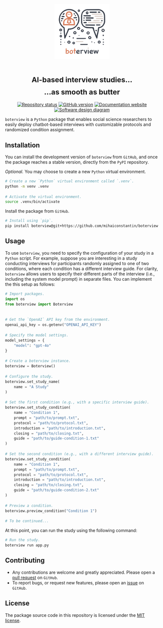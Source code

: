 <p align="center">
    <a href="https://boterview.mihaiconstantin.com">
        <img width="180px" src="assets/images/boterview-logo.png" alt="parabar logo"/>
    </a>
</p>

<h1 align="center">
    <sub>AI-based interview studies...<br>...as smooth as butter</sub>
</h1>

<!-- badges: start -->
<p align="center">
    <a href="https://www.repostatus.org/#wip"><img src="https://www.repostatus.org/badges/latest/wip.svg" alt="Repository status"/></a>
    <a href="https://github.com/mihaiconstantin/boterview/releases"><img src="https://img.shields.io/github/v/release/mihaiconstantin/boterview?display_name=tag&sort=semver" alt="GitHub version"/></a>
    <a href="https://boterview.mihaiconstantin.com"><img src="https://img.shields.io/badge/docs-website-brightgreen" alt="Documentation website"/></a>
    <a href="https://raw.githubusercontent.com/mihaiconstantin/boterview/main/assets/design/boterview-design.svg"><img src="https://img.shields.io/badge/design-diagram-brightgreen" alt="Software design diagram"/></a>
</p>
<!-- badges: end -->

`boterview` is a `Python` package that enables social science researchers to
easily deploy chatbot-based interviews with customizable protocols and
randomized condition assignment.

## Installation

You can install the development version of `boterview` from `GitHub`, and once
the package reaches a stable version, directly from the `PyPI` repository.

*Optional.* You may choose to create a new `Python` virtual environment.

```bash
# Create a new `Python` virtual environment called `.venv`.
python -m venv .venv

# Activate the virtual environment.
source .venv/bin/activate
```

Install the package from `GitHub`.

```bash
# Install using `pip`.
pip install boterview@git+https://github.com/mihaiconstantin/boterview
```

## Usage

To use `boterview`, you need to specify the configuration of your study in a
`Python` script. For example, suppose you are interesting in a study conducting
interviews for participants randomly assigned to one of two conditions, where
each condition has a different interview guide. For clarity, `boterview` allows
users to specify their different parts of the interview (i.e., including the
system model prompt) in separate files. You can implement the this setup as
follows:

```python
# Import packages.
import os
from boterview import Boterview


# Get the `OpenAI` API key from the environment.
openai_api_key = os.getenv("OPENAI_API_KEY")

# Specify the model settings.
model_settings = {
    "model": "gpt-4o"
}

# Create a boterview instance.
boterview = Boterview()

# Configure the study.
boterview.set_study_name(
    name = "A Study"
)

# Set the first condition (e.g., with a specific interview guide).
boterview.set_study_condition(
    name = "Condition 1",
    prompt = "path/to/prompt.txt",
    protocol = "path/to/protocol.txt",
    introduction = "path/to/introduction.txt",
    closing = "path/to/closing.txt",
    guide = "path/to/guide-condition-1.txt"
)

# Set the second condition (e.g., with a different interview guide).
boterview.set_study_condition(
    name = "Condition 1",
    prompt = "path/to/prompt.txt",
    protocol = "path/to/protocol.txt",
    introduction = "path/to/introduction.txt",
    closing = "path/to/closing.txt",
    guide = "path/to/guide-condition-2.txt"
)

# Preview a condition.
boterview.preview_condition("Condition 1")

# To be continued...
```

At this point, you can run the study using the following command:

```bash
# Run the study.
boterview run app.py
```

## Contributing

- Any contributions are welcome and greatly appreciated. Please open a [pull
  request](https://github.com/mihaiconstantin/boterview/pulls) on `GitHub`.
- To report bugs, or request new features, please open an
  [issue](https://github.com/mihaiconstantin/boterview/issues) on `GitHub`.

## License

The package source code in this repository is licensed under the [MIT
license](https://opensource.org/license/mit).
